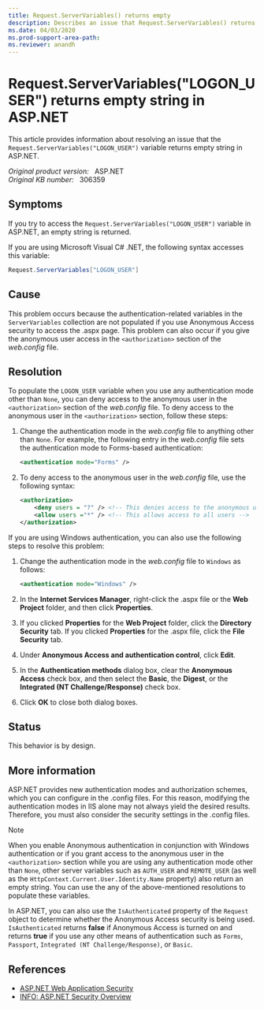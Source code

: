 ```yaml
---
title: Request.ServerVariables() returns empty
description: Describes an issue that Request.ServerVariables() returns empty string in ASP.NET. Provides a resolution.
ms.date: 04/03/2020
ms.prod-support-area-path:
ms.reviewer: anandh
---
```

# Request.ServerVariables("LOGON_USER") returns empty string in ASP.NET

This article provides information about resolving an issue that the `Request.ServerVariables("LOGON_USER")` variable returns empty string in ASP.NET.

_Original product version:_ &nbsp; ASP.NET  
_Original KB number:_ &nbsp; 306359

## Symptoms

If you try to access the `Request.ServerVariables("LOGON_USER")` variable in ASP.NET, an empty string is returned.

If you are using Microsoft Visual C# .NET, the following syntax accesses this variable:

```csharp
Request.ServerVariables["LOGON_USER"]
```

## Cause

This problem occurs because the authentication-related variables in the `ServerVariables` collection are not populated if you use Anonymous Access security to access the .aspx page. This problem can also occur if you give the anonymous user access in the `<authorization>` section of the *web.config* file.

## Resolution

To populate the `LOGON_USER` variable when you use any authentication mode other than `None`, you can deny access to the anonymous user in the `<authorization>` section of the *web.config* file. To deny access to the anonymous user in the `<authorization>` section, follow these steps:

1. Change the authentication mode in the *web.config* file to anything other than `None`. For example, the following entry in the *web.config* file sets the authentication mode to Forms-based authentication:

    ```xml
    <authentication mode="Forms" />
    ```

2. To deny access to the anonymous user in the *web.config* file, use the following syntax:

    ```xml
    <authorization>
        <deny users = "?" /> <!-- This denies access to the anonymous user -->
        <allow users ="*" /> <!-- This allows access to all users -->
    </authorization>
    ```

If you are using Windows authentication, you can also use the following steps to resolve this problem:

1. Change the authentication mode in the *web.config* file to `Windows` as follows:

    ```xml
    <authentication mode="Windows" />
    ```

2. In the **Internet Services Manager**, right-click the .aspx file or the **Web Project** folder, and then click **Properties**.
3. If you clicked **Properties** for the **Web Project** folder, click the **Directory Security** tab. If you clicked **Properties** for the .aspx file, click the **File Security** tab.
4. Under **Anonymous Access and authentication control**, click **Edit**.
5. In the **Authentication methods** dialog box, clear the **Anonymous Access** check box, and then select the **Basic**, the **Digest**, or the **Integrated (NT Challenge/Response)** check box.
6. Click **OK** to close both dialog boxes.

## Status

This behavior is by design.

## More information

ASP.NET provides new authentication modes and authorization schemes, which you can configure in the .config files. For this reason, modifying the authentication modes in IIS alone may not always yield the desired results. Therefore, you must also consider the security settings in the .config files.

> [!NOTE]
> When you enable Anonymous authentication in conjunction with Windows authentication or if you grant access to the anonymous user in the `<authorization>` section while you are using any authentication mode other than `None`, other server variables such as `AUTH_USER` and `REMOTE_USER` (as well as the `HttpContext.Current.User.Identity.Name` property) also return an empty string. You can use the any of the above-mentioned resolutions to populate these variables.

In ASP.NET, you can also use the `IsAuthenticated` property of the `Request` object to determine whether the Anonymous Access security is being used. `IsAuthenticated` returns **false** if Anonymous Access is turned on and returns **true** if you use any other means of authentication such as `Forms`, `Passport`, `Integrated (NT Challenge/Response)`, or `Basic`.

## References

- [ASP.NET Web Application Security](/previous-versions/330a99hc(v=vs.140))
- [INFO: ASP.NET Security Overview](https://support.microsoft.com/help/306590)
